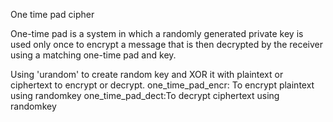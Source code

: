 One time pad cipher

One-time pad is a system in which a randomly generated private key is used only once to encrypt a message that is then decrypted by the receiver using a matching one-time pad and key.

Using 'urandom' to create random key and XOR it with plaintext or ciphertext to encrypt or decrypt.
one_time_pad_encr: To encrypt plaintext using randomkey
one_time_pad_dect:To decrypt ciphertext using randomkey